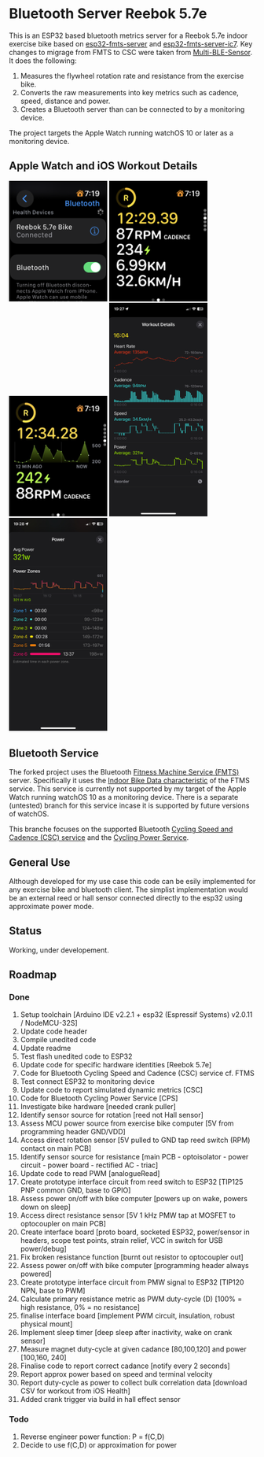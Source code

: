 # Bluetooth Server Reebok 5.7e

This is an ESP32 based bluetooth metrics server for a Reebok 5.7e indoor exercise bike based on [esp32-fmts-server](https://github.com/jamesjmtaylor/esp32-ftms-server) and [esp32-fmts-server-ic7](https://github.com/damndemento/esp32-ftms-server-ic7). Key changes to migrage from FMTS to CSC were taken from [Multi-BLE-Sensor](https://github.com/BigJinge/Multi-BLE-Sensor/tree/master). It does the following:

1. Measures the flywheel rotation rate and resistance from the exercise bike.
1. Converts the raw measurements into key metrics such as cadence, speed, distance and power.
1. Creates a Bluetooth server than can be connected to by a monitoring device.

The project targets the Apple Watch running watchOS 10 or later as a monitoring device.

## Apple Watch and iOS Workout Details

<img src="https://github.com/dbsqp/bluetooth-reebok-57e/blob/AppleWatch-branch/documentation/apple-watchos-bluetooth.jpeg?raw=true" width="200" />
<img src="https://github.com/dbsqp/bluetooth-reebok-57e/blob/AppleWatch-branch/documentation/apple-watchos-cycling-metrics.jpeg?raw=true" width="200" />
<img src="https://github.com/dbsqp/bluetooth-reebok-57e/blob/AppleWatch-branch/documentation/apple-watchos-cycling-power.jpeg?raw=true" width="200" />

<img src="https://github.com/dbsqp/bluetooth-reebok-57e/blob/AppleWatch-branch/documentation/apple-ios-workout-details.jpeg?raw=true" width="200" />
<img src="https://github.com/dbsqp/bluetooth-reebok-57e/blob/AppleWatch-branch/documentation/apple-ios-workout-power.jpeg?raw=true" width="200" />

## Bluetooth Service
The forked project uses the Bluetooth [Fitness Machine Service (FMTS)](https://www.bluetooth.com/specifications/specs/fitness-machine-service-1-0/) server. Specifically it uses the [Indoor Bike Data characteristic](https://www.bluetooth.com/wp-content/uploads/Sitecore-Media-Library/Gatt/Xml/Characteristics/org.bluetooth.characteristic.indoor_bike_data.xml) of the FTMS service. This service is currently not supported by my target of the Apple Watch running watchOS 10 as a monitoring device. There is a separate (untested) branch for this service incase it is supported by future versions of watchOS.

This branche focuses on the supported Bluetooth [Cycling Speed and Cadence (CSC) service](https://www.bluetooth.com/specifications/specs/cycling-speed-and-cadence-service-1-0/) and the [Cycling Power Service](https://www.bluetooth.com/specifications/specs/cycling-power-service-1-1/).

## General Use
Although developed for my use case this code can be esily implemented for any exercise bike and bluetooth client. The simplist implementation would be an external reed or hall sensor connected directly to the esp32 using approximate power mode.

## Status
Working, under developement.

## Roadmap
### Done
1. Setup toolchain [Arduino IDE v2.2.1 + esp32 (Espressif Systems) v2.0.11 / NodeMCU-32S]
1. Update code header
1. Compile unedited code
1. Update readme
1. Test flash unedited code to ESP32
1. Update code for specific hardware identities [Reebok 5.7e]
1. Code for Bluetooth Cycling Speed and Cadence (CSC) service cf. FTMS
1. Test connect ESP32 to monitoring device
1. Update code to report simulated dynamic metrics [CSC]
1. Code for Bluetooth Cycling Power Service [CPS]
1. Investigate bike hardware [needed crank puller]
1. Identify sensor source for rotation [reed not Hall sensor]
1. Assess MCU power source from exercise bike computer [5V from programming header GND/VDD]
1. Access direct rotation sensor [5V pulled to GND tap reed switch (RPM) contact on main PCB]
1. Identify sensor source for resistance [main PCB - optoisolator - power circuit - power board - rectified AC - triac]
1. Update code to read PWM [analogueRead]
1. Create prototype interface circuit from reed switch to ESP32 [TIP125 PNP common GND, base to GPIO]
1. Assess power on/off with bike computer [powers up on wake, powers down on sleep]
1. Access direct resistance sensor [5V 1 kHz PMW tap at MOSFET to optocoupler on main PCB]
1. Create interface board [proto board, socketed ESP32, power/sensor in headers, scope test points, strain relief, VCC in switch for USB power/debug]
1. Fix broken resistance function [burnt out resistor to optocoupler out]
1. Assess power on/off with bike computer [programming header always powered]
1. Create prototype interface circuit from PMW signal to ESP32 [TIP120 NPN, base to PWM]
1. Calculate primary resistance metric as PWM duty-cycle (D) [100% = high resistance, 0% = no resistance]
1. finalise interface board [implement PWM circuit, insulation, robust physical mount]
1. Implement sleep timer [deep sleep after inactivity, wake on crank sensor]
1. Measure magnet duty-cycle at given cadance [80,100,120] and power [100,160, 240]
1. Finalise code to report correct cadance [notify every 2 seconds]
1. Report approx power based on speed and terminal velocity
1. Report duty-cycle as power to collect bulk correlation data [download CSV for workout from iOS Health]
1. Added crank trigger via build in hall effect sensor

### Todo
1. Reverse engineer power function: P = f(C,D)
1. Decide to use f(C,D) or approximation for power
